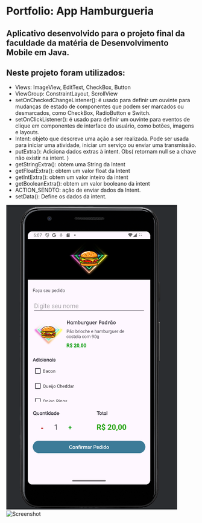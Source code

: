 # Portfolio: App Hamburgueria

## Aplicativo desenvolvido para o projeto final da faculdade da matéria de Desenvolvimento Mobile em Java.

## Neste projeto foram utilizados:

- Views: ImageView, EditText, CheckBox, Button
- ViewGroup: ConstraintLayout, ScrollView
- setOnCheckedChangeListener(): é usado para definir um ouvinte para mudanças de estado de componentes que podem ser marcados ou desmarcados, como CheckBox, RadioButton e Switch.
- setOnClickListener(): é usado para definir um ouvinte para eventos de clique em componentes de interface do usuário, como botões, imagens e layouts.
- Intent: objeto que descreve uma ação a ser realizada. Pode ser usada para iniciar uma atividade, iniciar um serviço ou enviar uma transmissão. 
- putExtra(): Adiciona dados extras à intent. Obs( retornam null se a chave não existir na intent. )
- getStringExtra(): obtem uma String da Intent
- getFloatExtra(): obtem um valor float da Intent
- getIntExtra(): obtem um valor inteiro da intent
- getBooleanExtra(): obtem um valor booleano da intent
- ACTION_SENDTO: ação de enviar dados da Intent.
- setData(): Define os dados da intent.

![Screenshot](app/src/main/res/drawable/hamburgueria1.png)
![Screenshot](mei2.png)

